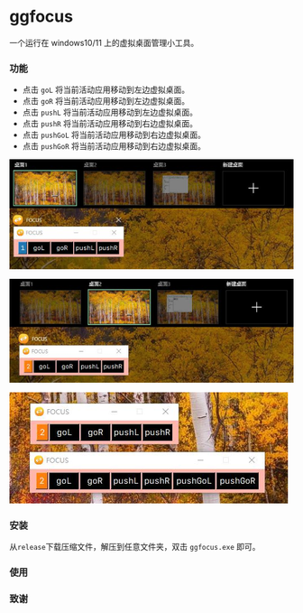 # ggfocus

一个运行在 windows10/11 上的虚拟桌面管理小工具。

### 功能

- 点击 `goL` 将当前活动应用移动到左边虚拟桌面。
- 点击 `goR` 将当前活动应用移动到左边虚拟桌面。
- 点击 `pushL` 将当前活动应用移动到左边虚拟桌面。
- 点击 `pushR` 将当前活动应用移动到右边虚拟桌面。
- 点击 `pushGoL` 将当前活动应用移动到右边虚拟桌面。
- 点击 `pushGoR` 将当前活动应用移动到右边虚拟桌面。

![](./figures/ui-01.jpg)

![](./figures/ui-02.jpg)

![](./figures/ui-03.jpg)

### 安装

从`release`下载压缩文件，解压到任意文件夹，双击 `ggfocus.exe` 即可。

### 使用

### 致谢

